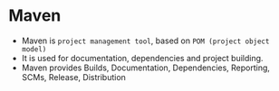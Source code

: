 # Maven

- Maven is `project management tool`, based on `POM (project object model)`
- It is used for documentation, dependencies and project building.
- Maven provides Builds, Documentation, Dependencies, Reporting, SCMs, Release, Distribution